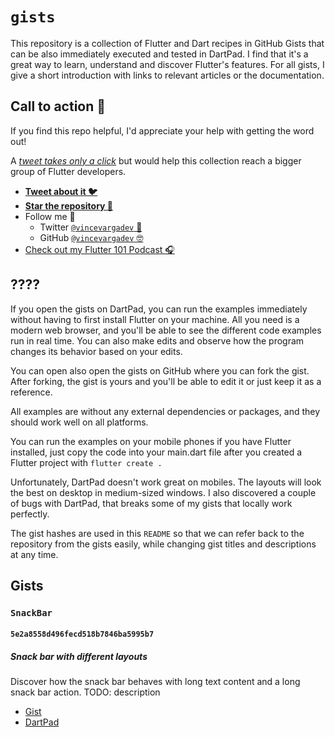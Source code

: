 # `gists`

This repository is a collection of Flutter and Dart recipes in GitHub Gists that can be also immediately executed and tested in DartPad. I find that it's a great way to learn, understand and discover Flutter's features. For all gists, I give a short introduction with links to relevant articles or the documentation.

## Call to action 🚀

If you find this repo helpful, I'd appreciate your help with getting the word out!

A [*tweet takes only a click*](https://twitter.com/intent/tweet?via=vincevargadev&hashtags=Flutter,Dart,LearnFlutter,DartPad&text=Awesome%20repository%20full%20of%20valuable%20Flutter%20and%20Dart%20gists.%20Works%20with%20DartPad.%20All%20snippets%20are%20null-safe!%0D%0A%0D%0Ahttps%3A%2F%2Fgithub.com%2Fdartsidedev%2Fgists%0D%0A%0D%0A) but would help this collection reach a bigger group of Flutter developers.

* **[Tweet about it 🐦](https://twitter.com/intent/tweet?via=vincevargadev&hashtags=Flutter,Dart,LearnFlutter,DartPad&text=Awesome%20repository%20full%20of%20valuable%20Flutter%20and%20Dart%20gists.%20Works%20with%20DartPad.%20All%20snippets%20are%20null-safe!%0D%0A%0D%0Ahttps%3A%2F%2Fgithub.com%2Fdartsidedev%2Fgists%0D%0A%0D%0A)**
* **[Star the repository 🤩](https://github.com/dartsidedev/gists/)**
* Follow me 🌝
  * Twitter [`@vincevargadev` 💙](https://twitter.com/intent/follow?screen_name=vincevargadev) 
  * GitHub [`@vincevargadev` 🤓](https://github.com/vincevargadev)
* [Check out my Flutter 101 Podcast 🎧](https://flutter101.dev)

## ????

If you open the gists on DartPad, you can run the examples immediately without having to first install Flutter on your machine. All you need is a modern web browser, and you'll be able to see the different code examples run in real time. You can also make edits and observe how the program changes its behavior based on your edits.

You can open also open the gists on GitHub where you can fork the gist. After forking, the gist is yours and you'll be able to edit it or just keep it as a reference.

All examples are without any external dependencies or packages, and they should work well on all platforms.

You can run the examples on your mobile phones if you have Flutter installed, just copy the code into your main.dart file after you created a Flutter project with `flutter create .`

Unfortunately, DartPad doesn't work great on mobiles. The layouts will look the best on desktop in medium-sized windows. I also discovered a couple of bugs with DartPad, that breaks some of my gists that locally work perfectly.

The gist hashes are used in this `README` so that we can refer back to the repository from the gists easily, while changing gist titles and descriptions at any time.


## Gists

### `SnackBar`

#### `5e2a8558d496fecd518b7846ba5995b7`

##### Snack bar with different layouts

Discover how the snack bar behaves with long text content and a long snack bar action. TODO: description

* [Gist](https://gist.github.com/vincevargadev/5e2a8558d496fecd518b7846ba5995b7)
* [DartPad](https://nullsafety.dartpad.dev/5e2a8558d496fecd518b7846ba5995b7)
